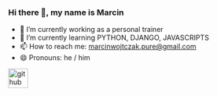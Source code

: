 ### Hi there 👋, my name is Marcin

- 🔭 I’m currently working as a personal trainer 
- 🌱 I’m currently learning PYTHON, DJANGO, JAVASCRIPTS 
- 📫 How to reach me: marcinwojtczak.pure@gmail.com 
- 😄 Pronouns: he / him 


[<img src='https://cdn.jsdelivr.net/npm/simple-icons@3.0.1/icons/github.svg' alt='github' height='40'>](https://github.com/marcinWojtczak)  

 




